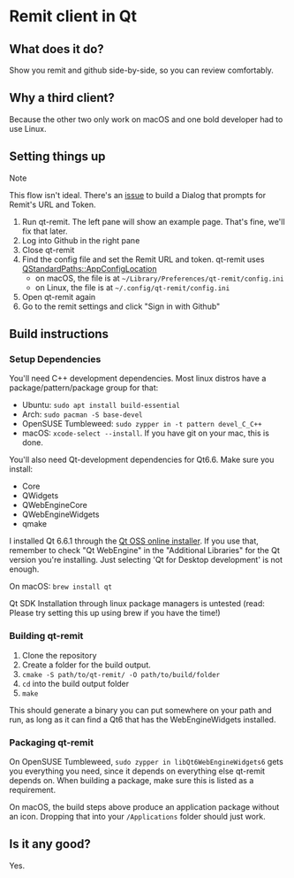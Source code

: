 # Remit client in Qt

## What does it do?

Show you remit and github side-by-side, so you can review comfortably.

## Why a third client?

Because the other two only work on macOS and one bold developer had to use Linux.

## Setting things up

> [!NOTE]
> This flow isn't ideal. There's an [issue](https://github.com/barsoom/qt-remit/issues/4) to build a Dialog that prompts for Remit's URL and Token.

1. Run qt-remit. The left pane will show an example page. That's fine, we'll fix that later.
1. Log into Github in the right pane
1. Close qt-remit
1. Find the config file and set the Remit URL and token. qt-remit uses [QStandardPaths::AppConfigLocation](https://doc.qt.io/qt-6/qstandardpaths.html#StandardLocation-enum)
    - on macOS, the file is at `~/Library/Preferences/qt-remit/config.ini`
    - on Linux, the file is at `~/.config/qt-remit/config.ini`
1. Open qt-remit again
1. Go to the remit settings and click "Sign in with Github"

## Build instructions

### Setup Dependencies

You'll need C++ development dependencies. Most linux distros have a package/pattern/package group for that:

- Ubuntu: `sudo apt install build-essential`
- Arch: `sudo pacman -S base-devel`
- OpenSUSE Tumbleweed: `sudo zypper in -t pattern devel_C_C++`
- macOS: `xcode-select --install`. If you have git on your mac, this is done.

You'll also need Qt-development dependencies for Qt6.6. Make sure you install:

- Core
- QWidgets
- QWebEngineCore
- QWebEngineWidgets
- qmake

I installed Qt 6.6.1 through the [Qt OSS online installer](https://www.qt.io/download-qt-installer-oss). If you use that, remember to check "Qt WebEngine" in the "Additional Libraries" for the Qt version you're installing. Just selecting 'Qt for Desktop development' is not enough.

On macOS: `brew install qt`

Qt SDK Installation through linux package managers is untested (read: Please try setting this up using brew if you have the time!)

### Building qt-remit

1. Clone the repository
1. Create a folder for the build output.
1. `cmake -S path/to/qt-remit/ -O path/to/build/folder`
1. `cd` into the build output folder
1. `make`

This should generate a binary you can put somewhere on your path and run, as long as it can find a Qt6 that has the WebEngineWidgets installed.

### Packaging qt-remit

On OpenSUSE Tumbleweed, `sudo zypper in libQt6WebEngineWidgets6` gets you everything you need, since it depends on everything else qt-remit depends on.
When building a package, make sure this is listed as a requirement.

On macOS, the build steps above produce an application package without an icon. Dropping that into your `/Applications` folder should just work.

## Is it any good?

Yes.
